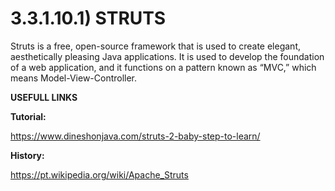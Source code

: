 # 3.3.1.10.1) STRUTS

Struts is a free, open-source framework that is used to create elegant, aesthetically pleasing Java applications. It is used to develop the foundation of a web application, and it functions on a pattern known as “MVC,” which means Model-View-Controller.



**USEFULL LINKS**

**Tutorial:**

https://www.dineshonjava.com/struts-2-baby-step-to-learn/

**History:**

https://pt.wikipedia.org/wiki/Apache_Struts
